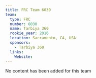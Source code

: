 ```yaml
---
title: FRC Team 6030
team:
  type: FRC
  number: 6030
  name: Tarbiya 360
  rookie_year: 2016
  location: Sacramento, CA, USA
  sponsors:
    - Tarbiya 360
  links:
    Website: 
---
```

No content has been added for this team